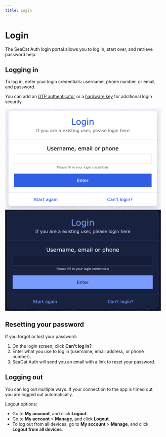```yaml
---
title: Login
---
```


# Login

The SeaCat Auth login portal allows you to log in, start over, and retrieve password help.

## Logging in

To log in, enter your login credentials: username, phone number, or email, and password.

You can add an [OTP authenticator](./otp.md) or a [hardware key](./hardware-keys.md) for additional login security.

![Login portal](./images/login-screen.png#only-light)
![Login portal](./images/login-screen-dark.png#only-dark)

## Resetting your password

If you forgot or lost your password:

1. On the login screen, click **Can't log in?**
2. Enter what you use to log in (username, email address, or phone number).
3. SeaCat Auth will send you an email with a link to reset your password.

## Logging out

You can log out multiple ways. If your connection to the app is timed out, you are logged out automatically.

Logout options:

* Go to **My account**, and click **Logout**.
* Go to **My account** > **Manage**, and click **Logout**.
* To log out from all devices, go to **My account** > **Manage**, and click **Logout from all devices**.


